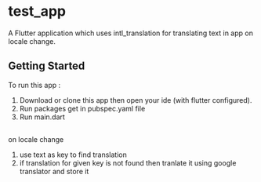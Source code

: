 # test_app

A Flutter application which uses intl_translation for translating text in app on locale change.

## Getting Started
To run this app :
1. Download or clone this app then open your ide (with flutter configured).
2. Run packages get in pubspec.yaml file
3. Run main.dart

##
on locale change
1. use text as key to find translation
2. if translation for given key is not found then tranlate it using google translator and store it
